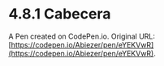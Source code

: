 # 4.8.1 Cabecera

A Pen created on CodePen.io. Original URL: [https://codepen.io/Abiezer/pen/eYEKVwR](https://codepen.io/Abiezer/pen/eYEKVwR).


